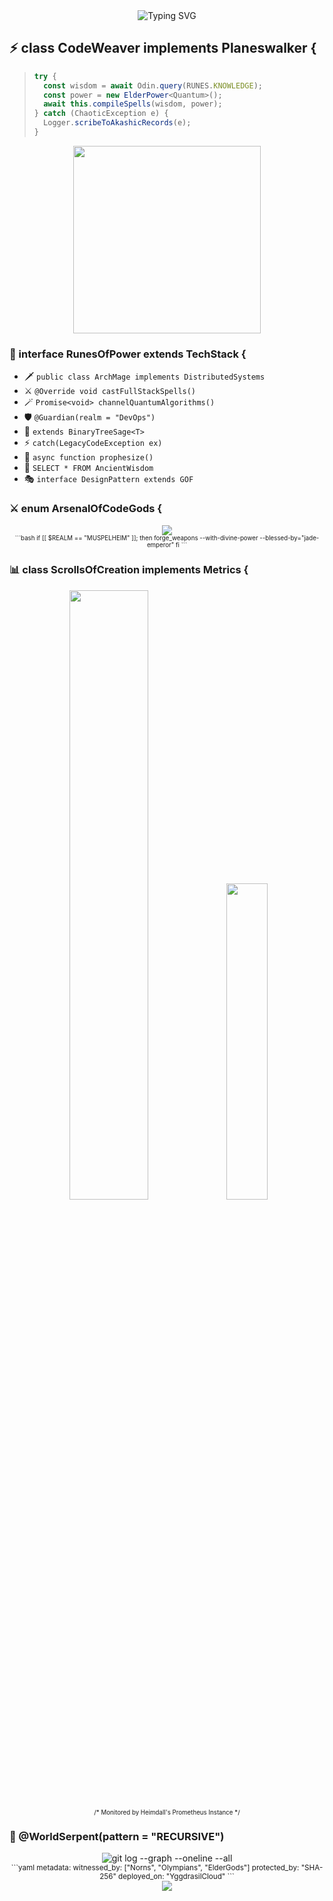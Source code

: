 <div align="center">
  <img src="https://readme-typing-svg.herokuapp.com?font=Norse&size=25&duration=3000&pause=1000&color=9745F5&center=true&vCenter=true&width=535&lines=while+(inValhalla)+%7B+code.flow();+%7D;try+%7B+enterOlympus()%7D+catch+(Ragnarök);async+function+traverseYggdrasil();import+%7B+divine_power+%7D+from+'realms';class+ElderScrollsOfCode+extends+Wisdom;git+checkout+-b+feature%2Fmagic;SELECT+*+FROM+AkashicRecords;kubectl+apply+-f+bifrost.yaml" alt="Typing SVG" />
</div>

## ⚡ class CodeWeaver implements Planeswalker {

> ```typescript
> try {
>   const wisdom = await Odin.query(RUNES.KNOWLEDGE);
>   const power = new ElderPower<Quantum>();
>   await this.compileSpells(wisdom, power);
> } catch (ChaoticException e) {
>   Logger.scribeToAkashicRecords(e);
> }
> ```
<div align="center">
  <img src="https://media.giphy.com/media/13HgwGsXF0aiGY/giphy.gif" width="300" />
</div> 

### 🌌 interface RunesOfPower extends TechStack {
- 🗡️ `public class ArchMage implements DistributedSystems`
- ⚔️ `@Override void castFullStackSpells()`
- 🪄 `Promise<void> channelQuantumAlgorithms()`
- 🛡️ `@Guardian(realm = "DevOps")`
- 🌳 `extends BinaryTreeSage<T>`
- ⚡ `catch(LegacyCodeException ex)`
- 🔮 `async function prophesize()`
- 🏺 `SELECT * FROM AncientWisdom`
- 🎭 `interface DesignPattern extends GOF`

### ⚔️ enum ArsenalOfCodeGods {
<div align="center">
  <img src="https://skillicons.dev/icons?i=python,js,react,nodejs,git,docker,kubernetes,aws" />
  <br/>
  <sub><sup>```bash
  if [[ $REALM == "MUSPELHEIM" ]]; then
    forge_weapons --with-divine-power --blessed-by="jade-emperor"
  fi
  ```</sup></sub>
</div>

### 📊 class ScrollsOfCreation implements Metrics {
<div align="center">
  <img src="https://github-readme-streak-stats.herokuapp.com/?user=unlovdman&theme=midnight-purple&hide_border=true" width="50%" />
  <img src="https://github-readme-stats.vercel.app/api/top-langs/?username=unlovdman&theme=midnight-purple&hide_border=true&include_all_commits=true&count_private=true&layout=compact" width="36%" /> </br>
  <sub><sup>/* Monitored by Heimdall's Prometheus Instance */</sup></sub>
</div>

### 🐉 @WorldSerpent(pattern = "RECURSIVE")
<div align="center">
  <picture>
    <source media="(prefers-color-scheme: dark)" srcset="https://raw.githubusercontent.com/unlovdman/unlovdman/output/github-jormungandr-dark.svg">
    <source media="(prefers-color-scheme: light)" srcset="https://raw.githubusercontent.com/unlovdman/unlovdman/output/github-jormungandr.svg">
    <img alt="git log --graph --oneline --all" src="https://raw.githubusercontent.com/unlovdman/unlovdman/output/github-jormungandr.svg">
  </picture>
</div>

<div align="center">
  <sub>```yaml
  metadata:
    witnessed_by: ["Norns", "Olympians", "ElderGods"]
    protected_by: "SHA-256"
    deployed_on: "YggdrasilCloud"
  ```</sub><br/>
  <img src="https://visitcount.itsvg.in/api?id=unlovdman&icon=2&color=6" />
</div>
